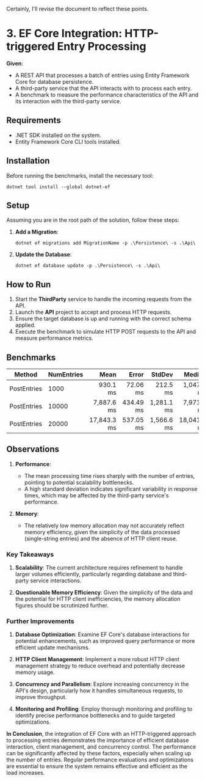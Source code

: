 ﻿Certainly, I'll revise the document to reflect these points.

# 3. EF Core Integration: HTTP-triggered Entry Processing

**Given**:
- A REST API that processes a batch of entries using Entity Framework Core for database persistence.
- A third-party service that the API interacts with to process each entry.
- A benchmark to measure the performance characteristics of the API and its interaction with the third-party service.

## Requirements

- .NET SDK installed on the system.
- Entity Framework Core CLI tools installed.

## Installation

Before running the benchmarks, install the necessary tool:

```shell
dotnet tool install --global dotnet-ef
```

## Setup

Assuming you are in the root path of the solution, follow these steps:

1. **Add a Migration**:
   ```shell
   dotnet ef migrations add MigrationName -p .\Persistence\ -s .\Api\
   ```

2. **Update the Database**:
   ```shell
   dotnet ef database update -p .\Persistence\ -s .\Api\
   ```

## How to Run

1. Start the **ThirdParty** service to handle the incoming requests from the API.
2. Launch the **API** project to accept and process HTTP requests.
3. Ensure the target database is up and running with the correct schema applied.
4. Execute the benchmark to simulate HTTP POST requests to the API and measure performance metrics.

## Benchmarks

| Method             | NumEntries |        Mean |    Error |   StdDev | Median     | Allocated  |
|--------------------|------------|------------:|---------:|---------:|------------:|-----------:|
| PostEntries        | 1000       |    930.1 ms |  72.06 ms| 212.5 ms |  1,047.0 ms |  15.56 KB  |
| PostEntries        | 10000      |  7,887.6 ms | 434.49 ms|1,281.1 ms|  7,971.4 ms | 129.73 KB  |
| PostEntries        | 20000      | 17,843.3 ms | 537.05 ms|1,566.6 ms| 18,041.1 ms | 266.55 KB  |

## Observations

1. **Performance**:
   - The mean processing time rises sharply with the number of entries, pointing to potential scalability bottlenecks.
   - A high standard deviation indicates significant variability in response times, which may be affected by the third-party service's performance.

2. **Memory**:
   - The relatively low memory allocation may not accurately reflect memory efficiency, given the simplicity of the data processed (single-string entries) and the absence of HTTP client reuse.

### Key Takeaways

1. **Scalability**: The current architecture requires refinement to handle larger volumes efficiently, particularly regarding database and third-party service interactions.

2. **Questionable Memory Efficiency**: Given the simplicity of the data and the potential for HTTP client inefficiencies, the memory allocation figures should be scrutinized further.

### Further Improvements

1. **Database Optimization**: Examine EF Core's database interactions for potential enhancements, such as improved query performance or more efficient update mechanisms.

2. **HTTP Client Management**: Implement a more robust HTTP client management strategy to reduce overhead and potentially decrease memory usage.

3. **Concurrency and Parallelism**: Explore increasing concurrency in the API's design, particularly how it handles simultaneous requests, to improve throughput.

4. **Monitoring and Profiling**: Employ thorough monitoring and profiling to identify precise performance bottlenecks and to guide targeted optimizations.

**In Conclusion**, the integration of EF Core with an HTTP-triggered approach to processing entries demonstrates the importance of efficient database interaction, client management, and concurrency control. The performance can be significantly affected by these factors, especially when scaling up the number of entries. Regular performance evaluations and optimizations are essential to ensure the system remains effective and efficient as the load increases.